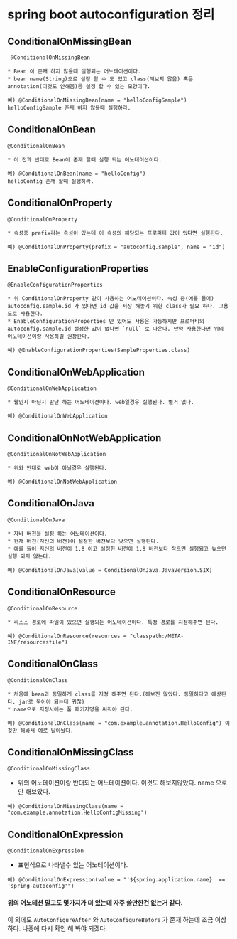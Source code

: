 # spring boot autoconfiguration 정리

## ConditionalOnMissingBean
```
 @ConditionalOnMissingBean
```
    * Bean 이 존재 하지 않을때 실행되는 어노테이션이다.
    * bean name(String)으로 설정 할 수 도 있고 class(해보지 않음) 혹은 annotation(이것도 안해봄)등 설정 할 수 있는 모양이다.
```    
예) @ConditionalOnMissingBean(name = "helloConfigSample")
helloConfigSample 존재 하지 않을때 실행하라.
``` 
## ConditionalOnBean

```
@ConditionalOnBean
```
    * 이 전과 반대로 Bean이 존재 할때 실행 되는 어노테이션이다.
```
예) @ConditionalOnBean(name = "helloConfig")
helloConfig 존재 할때 실행하라.
```
    
## ConditionalOnProperty

```
@ConditionalOnProperty
```
    * 속성중 prefix라는 속성이 있는데 이 속성의 해당되는 프로퍼티 값이 있다면 실행된다.

```
예) @ConditionalOnProperty(prefix = "autoconfig.sample", name = "id")
```

## EnableConfigurationProperties

```
@EnableConfigurationProperties
```
    * 위 ConditionalOnProperty 같이 사용하는 어노테이션이다. 속성 중(예를 들어) autoconfig.sample.id 가 있다면 id 값을 저장 해놓기 위한 class가 필요 하다. 그용도로 사용한다.
    * EnableConfigurationProperties 만 있어도 사용은 가능하지만 프로퍼티의 autoconfig.sample.id 설정한 값이 없다면 `null` 로 나온다. 만약 사용한다면 위의 어노테이션이랑 사용하길 권장한다.
```
예) @EnableConfigurationProperties(SampleProperties.class)
```
## ConditionalOnWebApplication

```
@ConditionalOnWebApplication
```
    * 웹인지 아닌지 판단 하는 어노테이션이다. web일경우 실행된다. 별거 없다.
```
예) @ConditionalOnWebApplication
```

## ConditionalOnNotWebApplication

```
@ConditionalOnNotWebApplication
```
    * 위와 반대로 web이 아닐경우 실행된다.
```
예) @ConditionalOnNotWebApplication
```

## ConditionalOnJava

```
@ConditionalOnJava
```
    * 자바 버전을 설정 하는 어노테이션이다.
    * 현재 버전(자신의 버전)이 설정한 버전보다 낮으면 실행된다.
    * 예를 들어 자신의 버전이 1.8 이고 설정한 버전이 1.8 버전보다 작으면 실행되고 높으면 실행 되지 않는다.
```
예) @ConditionalOnJava(value = ConditionalOnJava.JavaVersion.SIX)
```

## ConditionalOnResource

```
@ConditionalOnResource
```
    * 리소스 경로에 파일이 있으면 실행되는 어노테이션이다. 특정 경로를 지정해주면 된다.
```
예) @ConditionalOnResource(resources = "classpath:/META-INF/resourcesfile")
```

## ConditionalOnClass

```
@ConditionalOnClass
```
    * 처음에 bean과 동일하게 class를 지정 해주면 된다.(해보진 않았다. 동일하다고 예상된다. jar로 묶어야 되는데 귀찮)
    * name으로 지정시에는 풀 패키지명을 써줘야 된다. 

```
예) @ConditionalOnClass(name = "com.example.annotation.HelloConfig") 이것만 해봐서 예로 달아놨다.
```

## ConditionalOnMissingClass

```
@ConditionalOnMissingClass
```
   * 위의 어노테이션이랑 반대되는 어노테이션이다. 이것도 해보지않았다. name 으로만 해보았다.

```
예) @ConditionalOnMissingClass(name = "com.example.annotation.HelloConfigMissing")
```

## ConditionalOnExpression

```
@ConditionalOnExpression
```
   * 표현식으로 나타낼수 있는 어노테이션이다.

```
예) @ConditionalOnExpression(value = "'${spring.application.name}' == 'spring-autoconfig'")
```

#### 위의 어노테션 말고도 몇가지가 더 있는데 자주 쓸만한건 없는거 같다.


이 외에도 `AutoConfigureAfter` 와 `AutoConfigureBefore` 가 존재 하는데 조금 이상하다. 
나중에 다시 확인 해 봐야 되겠다.


